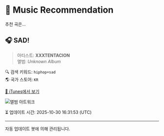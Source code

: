 
# 🎵 Music Recommendation

추천 곡은...

## 🎧 SAD!  
> 아티스트: **XXXTENTACION**  
> 앨범: _Unknown Album_  

🔍 검색 키워드: `hiphop+sad`  
🌎 국가 스토어: `KR`

[🔗 iTunes에서 보기](https://music.apple.com/kr/music-video/sad/1407067992?uo=4)  


![앨범 아트워크](https://is1-ssl.mzstatic.com/image/thumb/Video125/v4/bb/72/9c/bb729cf4-3b0d-ec07-114e-316fa700ac2d/00842812108747_00001.crop.jpg/100x100bb.jpg)

⏳ 업데이트 시간: 2025-10-30 16:31:53 (UTC)

---
자동 업데이트 봇에 의해 관리됩니다.
